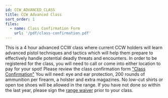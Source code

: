 ```yaml
---
id: CCW_ADVANCED_CLASS
title: CCW Advanced Class
sort_order: 1
files:
  - name: Class Confirmation Form
    url: '/pdf/class-confirmation.pdf'
---
```


This is a 4 hour advanced CCW class where current CCW holders will learn advanced pistol techniques and tactics which will help them prepare to effectively handle potential deadly threats and encounters.
In order to be registered for the class, you will need to call or come into either location to pay for your spot! Please review the class confirmation form ["Class Confirmation"](/pdf/class-confirmation.pdf)
You will need: eye and ear protection, 200 rounds of ammunition per firearm, a holster and extra magazines.  No low-cut shirts or open toe shoes will be allowed in the range. 
If you have not done so within the last year, please sign the [range waiver](http://www.smartwaiver.com/v/stagestopgunshop) prior to your class. 